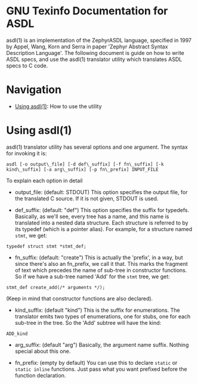 # GNU Texinfo Documentation for ASDL

asdl(1) is an implementation of the ZephyrASDL language, specified in 1997 by Appel, Wang, Korn and Serra in paper 'Zephyr Abstract Syntax Description Language'. The following document is guide on how to write ASDL specs, and use the asdl(1) translator utility which translates ASDL specs to C code.

# Navigation

* [Using asdl(1)](#using-asdl-1): How to use the utility




# Using asdl(1)

asdl(1) translator utility has several options and one argument. The syntax for invoking it is:

```
asdl [-o output\_file] [-d def\_suffix] [-f fn\_suffix] [-k kind\_suffix] [-a arg\_suffix] [-p fn\_prefix] INPUT_FILE
```

To explain each option in detail

* output\_file: (default: STDOUT) This option specifies the output file, for the translated C source. If it is not given, STDOUT is used.
 
* def\_suffix: (default: "def") This option specifies the suffix for typedefs. Basically, as we'll see, every tree has a name, and this name is translated into a nested data structure. Each structure is referred to by its typedef (which is a pointer alias). For example, for a structure named `stmt`, we get:

```
typedef struct stmt *stmt_def;
```

* fn\_suffix: (default: "create") This is actually the 'prefix', in a way, but since there's also an fn\_prefix, we call it that. This marks the fragment of text which precedes the name of sub-tree in constructor functions. So if we have a sub-tree named 'Add' for the `stmt` tree, we get:

```
stmt_def create_add(/* arguments */);
```

(Keep in mind that constructor functions are also declared).


* kind\_suffix: (default "kind") This is the suffix for enumerations. The translator emits two types of enumerations, one for stubs, one for each sub-tree in the tree. So the 'Add' subtree will have the kind:

```
ADD_kind
```

* arg\_suffix: (default "arg") Basically, the argument name suffix. Nothing special about this one.

* fn\_prefix: (empty by default) You can use this to declare `static` or `static inline` functions. Just pass what you want prefixed before the function declaration.



